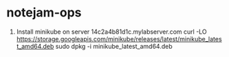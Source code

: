 # notejam-ops
1. Install minikube on server 14c2a4b81d1c.mylabserver.com
curl -LO https://storage.googleapis.com/minikube/releases/latest/minikube_latest_amd64.deb
sudo dpkg -i minikube_latest_amd64.deb
